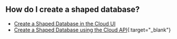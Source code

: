 ## How do I create a shaped database?

* [Create a Shaped Database in the Cloud UI](/docs/cloud-cloud-databases/cloud-db-create-custom.md)
* [Create a Shaped Database using the Cloud API](https://api-docs-featurebase-cloud.redoc.ly/latest/#tag/Databases){:target="_blank"}
